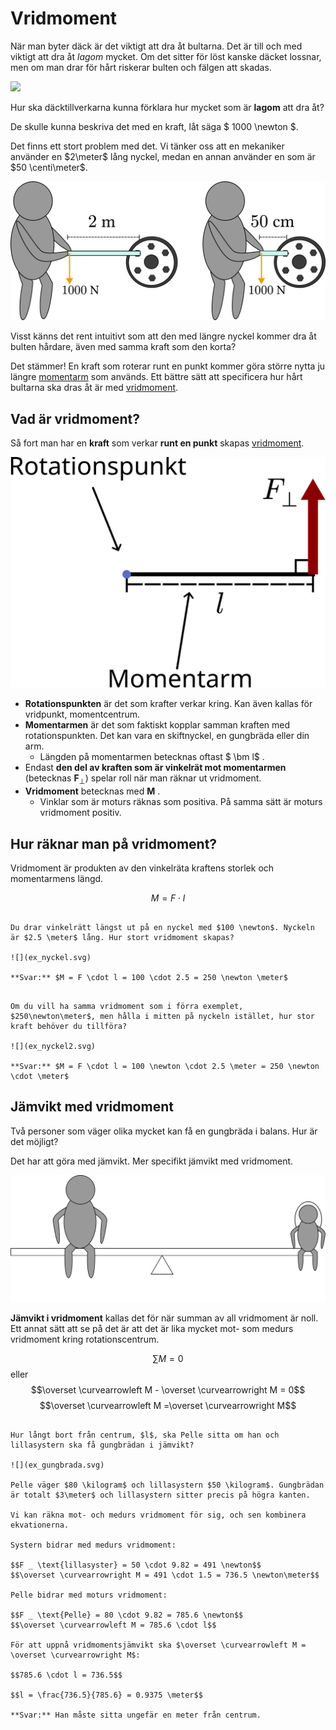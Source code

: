 # Vridmoment

När man byter däck är det viktigt att dra åt bultarna. Det är till och med viktigt att dra åt _lagom_ mycket. Om det sitter för löst kanske däcket lossnar, men om man drar för hårt riskerar bulten och fälgen att skadas.

![](byt_däck.jpg)

Hur ska däcktillverkarna kunna förklara hur mycket som är **lagom** att dra åt?

De skulle kunna beskriva det med en kraft, låt säga $ 1000 \newton $.

Det finns ett stort problem med det. Vi tänker oss att en mekaniker använder en $2\meter$ lång nyckel, medan en annan använder en som är $50 \centi\meter$.

![](mekaniker.svg)

Visst känns det rent intuitivt som att den med längre nyckel kommer dra åt bulten hårdare, även med samma kraft som den korta?

Det stämmer! En kraft som roterar runt en punkt kommer göra större nytta ju längre <u>momentarm</u> som används. Ett bättre sätt att specificera hur hårt bultarna ska dras åt är med <u>vridmoment</u>.

## Vad är vridmoment?

Så fort man har en **kraft** som verkar **runt en punkt** skapas <u>vridmoment</u>.

![](moment.svg)

- **Rotationspunkten** är det som krafter verkar kring. Kan även kallas för vridpunkt, momentcentrum.
- **Momentarmen** är det som faktiskt kopplar samman kraften med rotationspunkten. Det kan vara en skiftnyckel, en gungbräda eller din arm.
    - Längden på momentarmen betecknas oftast $ \bm l$ .
- Endast **den del av kraften som är vinkelrät mot momentarmen** (betecknas $\bm F _ \perp$) spelar roll när man räknar ut vridmoment.
- **Vridmoment** betecknas med $\bm M$ .
    - Vinklar som är moturs räknas som positiva. På samma sätt är moturs vridmoment positiv.

## Hur räknar man på vridmoment?

Vridmoment är produkten av den vinkelräta kraftens storlek och momentarmens längd.

$$ M = F \cdot l $$

```admonish example title="Vridmoment på bult"

Du drar vinkelrätt längst ut på en nyckel med $100 \newton$. Nyckeln är $2.5 \meter$ lång. Hur stort vridmoment skapas?

![](ex_nyckel.svg)

**Svar:** $M = F \cdot l = 100 \cdot 2.5 = 250 \newton \meter$

```

```admonish example title="Fortsättning, vridmoment på bult"

Om du vill ha samma vridmoment som i förra exemplet, $250\newton\meter$, men hålla i mitten på nyckeln istället, hur stor kraft behöver du tillföra?

![](ex_nyckel2.svg)

**Svar:** $M = F \cdot l = 100 \newton \cdot 2.5 \meter = 250 \newton \cdot \meter$

```

## Jämvikt med vridmoment

Två personer som väger olika mycket kan få en gungbräda i balans. Hur är det möjligt?

Det har att göra med jämvikt. Mer specifikt jämvikt med vridmoment.

![](gungbrada.svg)

**Jämvikt i vridmoment** kallas det för när summan av all vridmoment är noll. Ett annat sätt att se på det är att det är lika mycket mot- som medurs vridmoment kring rotationscentrum.

$$\sum M = 0$$
eller
$$\overset \curvearrowleft M - \overset \curvearrowright M = 0$$
$$\overset \curvearrowleft M =\overset \curvearrowright M$$

```admonish example title="Gungbräda i jämvikt"

Hur långt bort från centrum, $l$, ska Pelle sitta om han och lillasystern ska få gungbrädan i jämvikt?

![](ex_gungbrada.svg)

Pelle väger $80 \kilogram$ och lillasystern $50 \kilogram$. Gungbrädan är totalt $3\meter$ och lillasystern sitter precis på högra kanten.

Vi kan räkna mot- och medurs vridmoment för sig, och sen kombinera ekvationerna.

Systern bidrar med medurs vridmoment:

$$F _ \text{lillasyster} = 50 \cdot 9.82 = 491 \newton$$
$$\overset \curvearrowright M = 491 \cdot 1.5 = 736.5 \newton\meter$$

Pelle bidrar med moturs vridmoment:

$$F _ \text{Pelle} = 80 \cdot 9.82 = 785.6 \newton$$
$$\overset \curvearrowleft M = 785.6 \cdot l$$

För att uppnå vridmomentsjämvikt ska $\overset \curvearrowleft M = \overset \curvearrowright M$:

$$785.6 \cdot l = 736.5$$

$$l = \frac{736.5}{785.6} = 0.9375 \meter$$

**Svar:** Han måste sitta ungefär en meter från centrum.

```
